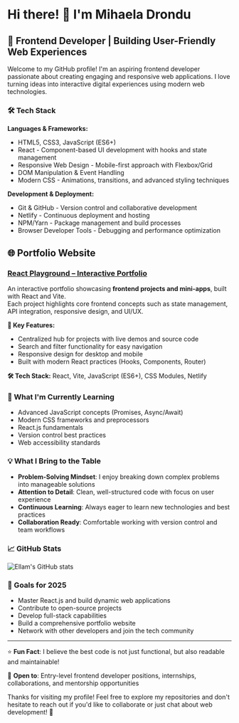 # Hi there! 👋 I'm Mihaela Drondu 

## 🚀 Frontend Developer | Building User-Friendly Web Experiences

Welcome to my GitHub profile! I'm an aspiring frontend developer passionate about creating engaging and responsive web applications. I love turning ideas into interactive digital experiences using modern web technologies.

### 🛠️ Tech Stack

**Languages & Frameworks:**
* HTML5, CSS3, JavaScript (ES6+)
* React - Component-based UI development with hooks and state management
* Responsive Web Design - Mobile-first approach with Flexbox/Grid
* DOM Manipulation & Event Handling
* Modern CSS - Animations, transitions, and advanced styling techniques

**Development & Deployment:**
* Git & GitHub - Version control and collaborative development
* Netlify - Continuous deployment and hosting
* NPM/Yarn - Package management and build processes
* Browser Developer Tools - Debugging and performance optimization

## 🌐 Portfolio Website

### [React Playground – Interactive Portfolio](https://github.com/ellamm/react-playground)  
An interactive portfolio showcasing **frontend projects and mini-apps**, built with React and Vite.  
Each project highlights core frontend concepts such as state management, API integration, responsive design, and UI/UX.

**🔑 Key Features:**  
- Centralized hub for projects with live demos and source code  
- Search and filter functionality for easy navigation  
- Responsive design for desktop and mobile  
- Built with modern React practices (Hooks, Components, Router)  

**🛠 Tech Stack:** React, Vite, JavaScript (ES6+), CSS Modules, Netlify  

### 🌱 What I'm Currently Learning

- Advanced JavaScript concepts (Promises, Async/Await)
- Modern CSS frameworks and preprocessors
- React.js fundamentals
- Version control best practices
- Web accessibility standards

### 💡 What I Bring to the Table

- **Problem-Solving Mindset**: I enjoy breaking down complex problems into manageable solutions
- **Attention to Detail**: Clean, well-structured code with focus on user experience
- **Continuous Learning**: Always eager to learn new technologies and best practices
- **Collaboration Ready**: Comfortable working with version control and team workflows

### 📈 GitHub Stats

![Ellam's GitHub stats](https://github-readme-stats.vercel.app/api?username=ellamm&show_icons=true&theme=default)

### 🎯 Goals for 2025

- Master React.js and build dynamic web applications
- Contribute to open-source projects
- Develop full-stack capabilities
- Build a comprehensive portfolio website
- Network with other developers and join the tech community

---

⭐ **Fun Fact**: I believe the best code is not just functional, but also readable and maintainable!

💬 **Open to**: Entry-level frontend developer positions, internships, collaborations, and mentorship opportunities

Thanks for visiting my profile! Feel free to explore my repositories and don't hesitate to reach out if you'd like to collaborate or just chat about web development! 🚀
